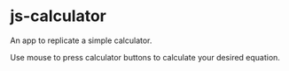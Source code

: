 # js-calculator

An app to replicate a simple calculator.

Use mouse to press calculator buttons to calculate your desired equation.

